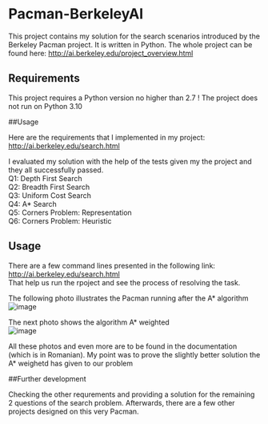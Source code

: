 # Pacman-BerkeleyAI
This project contains my solution for the search scenarios introduced by the Berkeley Pacman project.  It is written in Python.
The whole project can be found here: http://ai.berkeley.edu/project_overview.html

## Requirements

This project requires a Python version no higher than 2.7 ! The project does not run on Python 3.10

##Usage

Here are the requirements that I implemented in my project: http://ai.berkeley.edu/search.html

I evaluated my solution with the help of the tests given my the project and they all successfully passed.  
Q1: Depth First Search  
Q2: Breadth First Search  
Q3: Uniform Cost Search  
Q4: A* Search  
Q5: Corners Problem: Representation  
Q6: Corners Problem: Heuristic  

## Usage

There are a few command lines presented in the following link: http://ai.berkeley.edu/search.html  
That help us run the rpoject and see the process of resolving the task.

The following photo illustrates the Pacman running after the A* algorithm
![image](https://user-images.githubusercontent.com/69772634/205267361-698411fe-d294-4b1d-8a79-2ebac9af53d0.png)


The next photo shows the algorithm A* weighted  
![image](https://user-images.githubusercontent.com/69772634/205267237-f59ae39a-d87e-47d6-a2aa-c12c240181ba.png)

All these photos and even more are to be found in the documentation (which is in Romanian).
My point was to prove the slightly better solution the A* weighetd has given to our problem

##Further development

Checking the other requrements and providing a solution for the remaining 2 questions of the search problem. Afterwards, there are a few other projects designed on this very Pacman.
